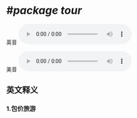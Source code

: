 # ***\#package tour*** 
英音
<audio src="./media/package tour1_AAC.aac" controls="controls"></audio>

美音
<audio src="./media/package tour2_AAC.aac" controls="controls"></audio>



  

英文释义
---
### 1.**包价旅游**  


